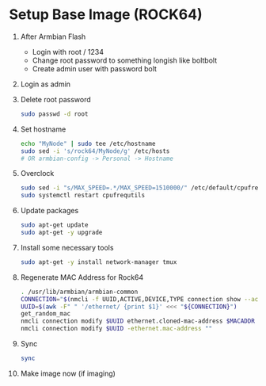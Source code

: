 # Setup Base Image (ROCK64)

1. After Armbian Flash

   - Login with root / 1234
   - Change root password to something longish like boltbolt
   - Create admin user with password bolt

2. Login as admin

3. Delete root password

   ```sh
   sudo passwd -d root
   ```

4. Set hostname

   ```sh
   echo "MyNode" | sudo tee /etc/hostname
   sudo sed -i 's/rock64/MyNode/g' /etc/hosts
   # OR armbian-config -> Personal -> Hostname
   ```

5. Overclock

   ```sh
   sudo sed -i "s/MAX_SPEED=.*/MAX_SPEED=1510000/" /etc/default/cpufrequtils
   sudo systemctl restart cpufrequtils
   ```

6. Update packages

   ```sh
   sudo apt-get update
   sudo apt-get -y upgrade
   ```

7. Install some necessary tools

   ```sh
   sudo apt-get -y install network-manager tmux
   ```

8. Regenerate MAC Address for Rock64

   ```sh
   . /usr/lib/armbian/armbian-common
   CONNECTION="$(nmcli -f UUID,ACTIVE,DEVICE,TYPE connection show --active | tail -n1)"
   UUID=$(awk -F" " '/ethernet/ {print $1}' <<< "${CONNECTION}")
   get_random_mac
   nmcli connection modify $UUID ethernet.cloned-mac-address $MACADDR
   nmcli connection modify $UUID -ethernet.mac-address ""
   ```

9. Sync

   ```sh
   sync
   ```

10. Make image now (if imaging)
